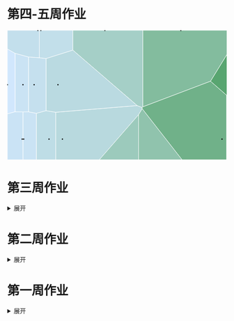 # 第四-五周作业          

<svg width="847" height="500" xmlns="http://www.w3.org/2000/svg"><g><path d="M84.54603150000005,432.57314787675347L84.5460315,500L134.7227835,500L134.7227835,443.3409997773923Z" style="fill: rgb(191, 221, 230); stroke: rgb(255, 255, 255);"></path><path d="M135.06493650000002,313.01381935989247L135.0649365,443.1919947243573L196.82357099999996,430.2767835253865L209.6286505,423.20011155521433L209.6286505,299.5229648301927Z" style="fill: rgb(180, 215, 217); stroke: rgb(255, 255, 255);"></path><path d="M111.19975749999999,188.3428949556452L111.19975749999999,311.9294350747834L135.06493650000002,313.01381935989247L209.6286505,299.5229648301927L301.5651885,194.01829501509178L309.9051705,180.24135224844485L309.9051705,177.48250344686568L298.34866494134815,172.97483603340433Z" style="fill: rgb(184, 217, 222); stroke: rgb(255, 255, 255);"></path><path d="M0,192.18274975358437L17.963038,187.26586244389014L17.963037999999997,52.90036293672137L0,42.820743879996016Z" style="fill: rgb(209, 231, 253); stroke: rgb(255, 255, 255);"></path><path d="M150.5473645,0L150.5473645,45.536739154501745L298.34866494134815,172.97483603340433L309.9051705,177.48250344686568L311.35932149999996,175.9172354583962L311.35932149999996,0Z" style="fill: rgb(165, 207, 199); stroke: rgb(255, 255, 255);"></path><path d="M45.198424999999986,440.41664480146903L45.198425,500L84.5460315,500L84.54603150000005,432.57314787675347L76.75349449999999,429.71067187169746Z" style="fill: rgb(194, 223, 235); stroke: rgb(255, 255, 255);"></path><path d="M76.75349450000002,318.8501131383033L76.75349449999999,429.71067187169746L84.54603150000005,432.57314787675347L134.7227835,443.3409997773923L135.0649365,443.1919947243573L135.06493650000002,313.01381935989247L111.19975749999999,311.9294350747834Z" style="fill: rgb(185, 218, 224); stroke: rgb(255, 255, 255);"></path><path d="M66.71985449999998,190.77792482750908L66.7198545,313.7760785136041L76.75349450000002,318.8501131383033L111.19975749999999,311.9294350747834L111.19975749999999,188.3428949556452L88.95980599999999,184.69035014784936Z" style="fill: rgb(190, 221, 230); stroke: rgb(255, 255, 255);"></path><path d="M88.95980599999999,64.92332304538137L88.95980599999999,184.69035014784936L111.19975749999999,188.3428949556452L298.34866494134815,172.97483603340433L150.5473645,45.536739154501745Z" style="fill: rgb(186, 218, 225); stroke: rgb(255, 255, 255);"></path><path d="M311.35932149999996,0L311.35932149999996,175.9172354583962L466.9005055689115,117.05713402434628L538.774280258272,0Z" style="fill: rgb(131, 188, 158); stroke: rgb(255, 255, 255);"></path><path d="M14.54150699999959,436.21224378354896L14.541507,500L45.198425,500L45.198424999999986,440.41664480146903L32.547314,438.67654085676963Z" style="fill: rgb(206, 229, 249); stroke: rgb(255, 255, 255);"></path><path d="M32.54731399999776,312.4888784741255L32.547314,438.67654085676963L45.198424999999986,440.41664480146903L76.75349449999999,429.71067187169746L76.75349450000002,318.8501131383033L66.7198545,313.7760785136041L35.926075499999996,312.5328085094563Z" style="fill: rgb(203, 227, 245); stroke: rgb(255, 255, 255);"></path><path d="M35.92607550000013,187.51170687438395L35.926075499999996,312.5328085094563L66.7198545,313.7760785136041L66.71985449999998,190.77792482750908L48.756817,187.33610380652598Z" style="fill: rgb(202, 227, 244); stroke: rgb(255, 255, 255);"></path><path d="M48.75681700000001,61.329312493173276L48.756817,187.33610380652598L66.71985449999998,190.77792482750908L88.95980599999999,184.69035014784936L88.95980599999999,64.92332304538137L73.562917,63.02680939517968Z" style="fill: rgb(197, 224, 238); stroke: rgb(255, 255, 255);"></path><path d="M73.562917,0L73.562917,63.02680939517968L88.95980599999999,64.92332304538137L150.5473645,45.536739154501745L150.5473645,0Z" style="fill: rgb(194, 223, 234); stroke: rgb(255, 255, 255);"></path><path d="M14.541507,500L14.54150699999959,436.21224378354896L0,434.0230581779454L0,500Z" style="fill: rgb(206, 230, 250); stroke: rgb(255, 255, 255);"></path><path d="M0,434.0230581779454L14.54150699999959,436.21224378354896L32.547314,438.67654085676963L32.54731399999776,312.4888784741255L0,312.04343202904386Z" style="fill: rgb(203, 227, 245); stroke: rgb(255, 255, 255);"></path><path d="M0,312.04343202904386L32.54731399999776,312.4888784741255L35.926075499999996,312.5328085094563L35.92607550000013,187.51170687438395L17.963038,187.26586244389014L0,192.18274975358437Z" style="fill: rgb(202, 227, 245); stroke: rgb(255, 255, 255);"></path><path d="M17.963037999999997,52.90036293672137L17.963038,187.26586244389014L35.92607550000013,187.51170687438395L48.756817,187.33610380652598L48.75681700000001,61.329312493173276Z" style="fill: rgb(202, 227, 244); stroke: rgb(255, 255, 255);"></path><path d="M0,42.820743879996016L17.963037999999997,52.90036293672137L48.75681700000001,61.329312493173276L73.562917,63.02680939517968L73.562917,0L0,0Z" style="fill: rgb(195, 223, 236); stroke: rgb(255, 255, 255);"></path><path d="M134.7227835,443.3409997773923L134.7227835,500L196.82357100000002,500L196.82357099999996,430.2767835253865L135.0649365,443.1919947243573Z" style="fill: rgb(175, 212, 211); stroke: rgb(255, 255, 255);"></path><path d="M209.6286505,299.5229648301927L209.6286505,423.20011155521433L301.5651885,461.26232077016573L301.5651885,194.01829501509178Z" style="fill: rgb(156, 202, 188); stroke: rgb(255, 255, 255);"></path><path d="M309.9051705,177.48250344686568L309.9051705,180.24135224844485L503.90597849999995,428.76050166558093L503.9059784999999,149.31873120707596L466.9005055689115,117.05713402434628L311.35932149999996,175.9172354583962Z" style="fill: rgb(112, 177, 137); stroke: rgb(255, 255, 255);"></path><path d="M466.9005055689115,117.05713402434628L503.9059784999999,149.31873120707596L633.4964654999999,240.1266151060477L633.4964654999999,39.78398080986945L589.4527619628753,0L538.774280258272,0Z" style="fill: rgb(88, 165, 112); stroke: rgb(255, 255, 255);"></path><path d="M589.4527619628753,0L633.4964654999999,39.78398080986945L781.04999,99.15539465255264L781.04999,0Z" style="fill: rgb(62, 153, 87); stroke: rgb(255, 255, 255);"></path><path d="M196.82357099999996,430.2767835253865L196.82357100000002,500L343.7475226973073,500L301.5651885,461.26232077016573L209.6286505,423.20011155521433Z" style="fill: rgb(166, 207, 200); stroke: rgb(255, 255, 255);"></path><path d="M301.5651885,194.01829501509178L301.5651885,461.26232077016573L343.7475226973073,500L552.9656907981713,500L503.90597849999995,428.76050166558093L309.9051705,180.24135224844485Z" style="fill: rgb(144, 195, 173); stroke: rgb(255, 255, 255);"></path><path d="M503.9059784999999,149.31873120707596L503.90597849999995,428.76050166558093L552.9656907981713,500L847,500L847,496.68136269659396L633.4964654999999,240.1266151060477Z" style="fill: rgb(107, 175, 132); stroke: rgb(255, 255, 255);"></path><path d="M633.4964654999999,39.78398080986945L633.4964654999999,240.1266151060477L847,496.68136269659396L847,195.28229634587478L781.04999,99.15539465255264Z" style="fill: rgb(74, 158, 98); stroke: rgb(255, 255, 255);"></path><path d="M781.04999,0L781.04999,99.15539465255264L847,195.28229634587478L847,0Z" style="fill: rgb(12, 138, 57); stroke: rgb(255, 255, 255);"></path><circle transform="translate(94.09210260553424, 500)" r="1.5" style="fill: rgb(0, 0, 0); pointer-events: none;"></circle><circle transform="translate(149.2129670773581, 375)" r="1.5" style="fill: rgb(0, 0, 0); pointer-events: none;"></circle><circle transform="translate(126.59664714199151, 250)" r="1.5" style="fill: rgb(0, 0, 0); pointer-events: none;"></circle><circle transform="translate(0, 125)" r="1.5" style="fill: rgb(0, 0, 0); pointer-events: none;"></circle><circle transform="translate(224.11028075136335, 0)" r="1.5" style="fill: rgb(0, 0, 0); pointer-events: none;"></circle><circle transform="translate(74.99995960412039, 500)" r="1.5" style="fill: rgb(0, 0, 0); pointer-events: none;"></circle><circle transform="translate(120.9169056756211, 375)" r="1.5" style="fill: rgb(0, 0, 0); pointer-events: none;"></circle><circle transform="translate(95.80286810745304, 250)" r="1.5" style="fill: rgb(0, 0, 0); pointer-events: none;"></circle><circle transform="translate(116.33205413047868, 125)" r="1.5" style="fill: rgb(0, 0, 0); pointer-events: none;"></circle><circle transform="translate(398.6083619470814, 0)" r="1.5" style="fill: rgb(0, 0, 0); pointer-events: none;"></circle><circle transform="translate(15.396889517269237, 500)" r="1.5" style="fill: rgb(0, 0, 0); pointer-events: none;"></circle><circle transform="translate(32.59008281155322, 375)" r="1.5" style="fill: rgb(0, 0, 0); pointer-events: none;"></circle><circle transform="translate(37.636841042213696, 250)" r="1.5" style="fill: rgb(0, 0, 0); pointer-events: none;"></circle><circle transform="translate(61.58755806907695, 125)" r="1.5" style="fill: rgb(0, 0, 0); pointer-events: none;"></circle><circle transform="translate(76.98444758634619, 0)" r="1.5" style="fill: rgb(0, 0, 0); pointer-events: none;"></circle><circle transform="translate(13.686124015350433, 500)" r="1.5" style="fill: rgb(0, 0, 0); pointer-events: none;"></circle><circle transform="translate(32.50454453645728, 375)" r="1.5" style="fill: rgb(0, 0, 0); pointer-events: none;"></circle><circle transform="translate(34.21531003837608, 250)" r="1.5" style="fill: rgb(0, 0, 0); pointer-events: none;"></circle><circle transform="translate(35.92607554029489, 125)" r="1.5" style="fill: rgb(0, 0, 0); pointer-events: none;"></circle><circle transform="translate(70.14138557867098, 0)" r="1.5" style="fill: rgb(0, 0, 0); pointer-events: none;"></circle><circle transform="translate(175.35346394667744, 500)" r="1.5" style="fill: rgb(0, 0, 0); pointer-events: none;"></circle><circle transform="translate(270.04433447788324, 375)" r="1.5" style="fill: rgb(0, 0, 0); pointer-events: none;"></circle><circle transform="translate(493.21369420319127, 250)" r="1.5" style="fill: rgb(0, 0, 0); pointer-events: none;"></circle><circle transform="translate(602.1894566754191, 125)" r="1.5" style="fill: rgb(0, 0, 0); pointer-events: none;"></circle><circle transform="translate(715.0999798020601, 0)" r="1.5" style="fill: rgb(0, 0, 0); pointer-events: none;"></circle><circle transform="translate(218.2936780448394, 500)" r="1.5" style="fill: rgb(0, 0, 0); pointer-events: none;"></circle><circle transform="translate(333.08604322359116, 375)" r="1.5" style="fill: rgb(0, 0, 0); pointer-events: none;"></circle><circle transform="translate(514.5982629771763, 250)" r="1.5" style="fill: rgb(0, 0, 0); pointer-events: none;"></circle><circle transform="translate(664.8034740456474, 125)" r="1.5" style="fill: rgb(0, 0, 0); pointer-events: none;"></circle><circle transform="translate(847, 0)" r="1.5" style="fill: rgb(0, 0, 0); pointer-events: none;"></circle></g></svg>


# 第三周作业

<details>
<summary>展开</summary>
    
## 调研目前免费的可视化图表工具      
1.[Tableau Public](https://www.tableau.com)       
2.[Qlik Sense Desktop](https://www.qlik.com/us)           
>均提供软件中文版、中文官网、全面的中文在线帮助，有线上教学视频、学习交流社区           
可以在没有任何或少量IT技术能力的情况下，使用拖拉拽的方式对模型进行自动化的修改，轻松创建交互式报表，用可视化的方式例如各种图形来展示分析结果。            
免费版，适合轻量数据分析，日常业务数据梳理，虽然免费版功能有限，但可处理数据量还是比EXCEL多，EXCEL数据量过多打开都困难的文件，可以在工具中轻松打开，拖拉拽实现交互式报表分析。            
更多专业功能可以循序渐进的学习使用，并适时引入技术手段做高阶应用分析。

3.[Flourish](https://flourish.studio/)        
4.[Rawgraphs](https://rawgraphs.io/)          
5.[BDP](https://me.bdp.cn/home.html)        
6.[图表秀](https://www.tubiaoxiu.com/)        
7.[大数据魔镜](http://www.moojnn.com/product-center/freeinto.html)         
8.[百度·图说](http://tushuo.baidu.com/)         
9.[Echarts](https://www.echartsjs.com/zh/builder.html)      
10.[HTML5 Word Cloud](https://timdream.org/wordcloud/)       
11.[Tagxedo](http://www.tagxedo.com/)(关键词分析/词云制作)        
12.[图悅](http://www.picdata.cn/index.php)        
13.[群绘](http://www.iqunhui.com)(微信社群分析产品，重新描绘社群画像)       
14.[Google Chart](https://developers.google.com/chart)          
## 用图表工具呈现选取的数据集
### 所选数据集          
* [Kaggle:对全球超过2500种拉面的评级](https://www.kaggle.com/residentmario/ramen-ratings)        
* [数据源网站](https://www.theramenrater.com/)        
![数据截图](ramen.png)      
### 使用的工具及呈现及使用体会         
#### Flourish        
* [用Flourish呈现的页面](https://public.flourish.studio/visualisation/776267/)          
![Flourish可视化](ramen-flourish.png)        
1.对新手友好，选择哪种可视化模板，在页面上有对应教程（有案例的那种），有些还有视频展示操作过程。       
2.页面简洁好懂，上端有两个显示按钮，一个是所选数据，一个是预览，看得比较清楚。        
3.操作方便，改变数据坐标、或者改变哪类数据用的配色（整体或个别）都不难。       
4.最终呈现的页面视觉表现力较好，也能交互，还能导出为链接和脚本的格式。（就是不知道怎么把脚本嵌入进markdown，插了好久都没查到…）       
5.地图比较少，只有几个国家的，全球好像不行。（想要导入地名或国家名的数据直接生成就做不到）
#### Rawgraph       
![Rawgraph可视化](ramen-rawgraph.png)       
1.可选择的可视化方式没有flourish多但也足够，不过每种下面都有解释该模板适合呈现什么样的数据，比较科学。（比如分布、层次结构、时间序列这些）          
2.操作过程是线性的，很顺畅，先导入或复制数据，页面在线判断符合格式之后选择模板，再进行各个轴的数据选择呈现。        
3.非常简洁易懂，用拖动的方式呈现（顺序一致），实时生成，还会提示（黄色和绿色）这组数据能不能用这个维度呈现。         
4.配色会有重复的现象，一般需要自己调整，搭配的种类不够多。       
5.默认排序是按照数量，但是比如我想调整成评分从高到低，没找到在哪调整。
#### Tableau       
![Tableau可视化](ramen-tableau.png)        
1.下载的能免费用14天，我用的是online所以只能下载图片       
2.最好的一点体验就是，导入关于地理位置的文本数据就能在世界地图上呈现！（虽然我选的数据没涉及大部分国家，但是这样看真的很直观）      
3.中文教程很方便，也很详细，对着学就是了。（对于我这种想做什么都描述不清楚的比较适合）        
4.每类数据呈现的时候，左边有个标记可以选择用颜色还是大小还是标签工具等，方便修改。        
5.就最后的成果来看，我选的维度有点多了，因为既有颜色代表类别，又有深浅代表评分，所以乍一看不太明白（而且也没有图例，像详细信息要在交互时才能出现）。本来想的是用一种颜色呈现一种类别，一张图上只有深浅体现评分，然后有个图例，选择不同类别的时候对应地图的主色是不一样的（还在琢磨怎么做到，需要再学习）
</details>

# 第二周作业

<details>
<summary>展开</summary>
    
## 我国还有哪些关于公共数据开放的条例或法规？     
1.《上海市公共数据开放暂行办法》        
[上海市公共数据开放暂行办法](http://www.shanghai.gov.cn/nw2/nw2314/nw2319/nw12344/u26aw62638.html)         
2.《中华人民共和国网络安全法》        
[中华人民共和国网络安全法](http://www.cac.gov.cn/2016-11/07/c_1119867116.htm)    
> 第十八条 国家鼓励开发网络数据安全保护和利用技术，促进公共数据资源开放，推动技术创新和经济社会发展。国家支持创新网络安全管理方式，运用网络新技术，提升网络安全保护水平。
    
3.《公共资源交易平台管理暂行办法》       
[公共资源交易平台管理暂行办法](http://www.ndrc.gov.cn/zcfb/zcfbl/201606/W020160630390343326928.pdf)       
> 第九条 公共资源交易平台应当按照国家统一的技术标准和数据规范，建立公共资源交易电子服务系统，开放对接各类主体依法建设的公共资源电子交易系统和政府有关部门的电子监管系统。

4.《南京市政务数据管理暂行办法》（2019年9月20日起实行）      
[南京市政务数据管理暂行办法](http://www.nanjing.gov.cn/zdgk/201908/t20190827_1636111.html)       
5.《促进大数据发展行动纲要》        
[促进大数据发展行动纲要](http://www.gov.cn/zhengce/content/2015-09/05/content_10137.htm)        
## 国内外有哪些政府开放数据平台？        
1.[联合国官方地图库](https://www.un.org/Depts/Cartographic/english/htmain.htm)           
2.[世界银行](https://data.worldbank.org/)      
3.[联合国数据库](http://data.un.org/)       
4.[联合国统计](https://unstats.un.org/unsd/mbs/app/DataSearchTable.aspx)         
5.[美国政府开放数据](https://www.data.gov/)         
6.[美国国家环境信息中心](https://www.ncdc.noaa.gov/)      
7.[纽约政府开放数据平台](https://opendata.cityofnewyork.us/)       
8.[休斯顿市政府开放数据平台](http://data.houstontx.gov/)    
9.[新加坡政府开放数据平台](https://data.gov.sg/)         
10.[经济合作与发展组织OECD](http://www.oecd.org/)          
> 经济合作与发展组织的成员包括：奥地利、澳大利亚、比利时、加拿大、捷克共和国、丹麦、芬兰、法国、德国、希腊、匈牙利、冰岛、意大利、日本、卢森堡、墨西哥、荷兰、新西兰、挪威、波兰、葡萄牙、韩国、西班牙、瑞典、瑞士、土耳其、英国和美国。

11.[国家统计局](http://www.stats.gov.cn/)       
12.[中华人民共和国中央人民政府](http://www.gov.cn/shuju/index.htm)        
13.[中国国家调查数据库](http://www.cnsda.org/index.php)        
14.[中国科学院地理科学与资源研究所](http://www.data.ac.cn/)       
15.[中国国土资源与经济社会发展统计数据库](http://tongji.cnki.net/kns55/addvalue/indexlist.aspx?sicode=Z006)         
16.[中国政府开放数据平台汇总](http://www.tanmer.com/blog/451)           
17.[各国统计网站汇总](http://data.stats.gov.cn/gjwz.htm)
## 2012-2018年各季度GDP增速        
### 选取的统计指标         
1.国内生产总值(不变价)当季值(亿元)          
国内生产总值(GDP)是指按市场价格计算的一个国家（或地区）所有常住单位在一定时期内生产活动的最终成果。国内生产总值有三种表现形态，即价值形态、收入形态和产品形态。从价值形态看，它是所有常住单位在一定时期内生产的全部货物和服务价值与同期投入的全部非固定资产货物和服务价值的差额，即所有常住单位的增加值之和；从收入形态看，它是所有常住单位在一定时期内创造并分配给常住单位和非常住单位的初次收入之和；从产品形态看，它是所有常住单位在一定时期内最终使用的货物和服务价值与货物和服务净出口价值之和。在实际核算中，国内生产总值有三种计算方法，即生产法、收入法和支出法。三种方法分别从不同的方面反映国内生产总值及其构成。        
扣除价格变动因素后的价格称为不变价格。不变价是以某年份现价作为基期扣除价格变动因素，多用于计算与某指定年份相比的增长速度。计算GDP增速时选取扣除价格因素的不变价。不变价数据按不同基期分段计算。其中，2011-2015年数据按2010年价格计算，2016年及以后各季度数据按2015年价格计算。         
2.居民消费价格指数(1978=100)        
居民消费价格指数是反映一定时期内居民所消费商品及服务项目的价格水平变动趋势和变动程度。取自统计局居民消费价格指数调查表。
### 数据页面      
![国内生产总值（不变价）当季值（亿元）](gdp.png)       
![2010年的居民消费价格指数](2010.png)         
![2015年的居民消费价格指数](2015.png)
### 计算步骤      
* GDP增速（同比）=（本季度国内生产总值（不变价）/去年同季度国内生产总值（不变价）-1）×100%     
* 因为2011-2015年的数据按2010年不变价计算，2016年以后各季度按2015年价格计算，按这个方法求得2016年各季度的GDP增速会异常高（超过20%）。
    * 方法一：考虑2010年到2015年之间的通货膨胀，2016年各季度的GDP增速应该为上式减去2010和2015间居民价格消费指数（CPI）的增长率。          
    2010年居民价格消费指数为536.1（1978年=100），2015年居民价格消费指数为615.2（1978年=100），两年之间的增长率为14.75%       
    * 方法二：选取2015年各季度GDP（现价）和2016年各季度GDP（不变价）来计算2016年GDP增速。        
    * 两个方法的计算结果存在差异
### 答案       
<table>
   <tr><td>  季度  </td><td>  国内生产总值(不变价)当季值(亿元)  </td><td>  国内生产总值(不变价)增速  </td></tr>
   <tr><td>2018年第四季度</td><td>232264.9</td><td>  6.35%</td></tr>
   <tr><td>2018年第三季度</td><td>213043.8</td><td>  6.45%</td></tr>
   <tr><td>2018年第二季度</td><td>204077.2</td><td>  6.69%</td></tr>
   <tr><td>2018年第一季度</td><td>183613</td><td>  6.84%</td></tr>
   <tr><td>2017年第四季度</td><td>218393.3</td><td>  6.66%</td></tr>
   <tr><td>2017年第三季度</td><td>200133.4</td><td>  6.74%</td></tr>
   <tr><td>2017年第二季度</td><td>191284.6</td><td>  6.81%</td></tr>
   <tr><td>2017年第一季度</td><td>171852.5</td><td>  6.85%</td></tr>
   <tr><td>2016年第四季度</td><td>204764.2</td><td>  6.06%(方法一)6.80%（方法二）</td></tr>
   <tr><td>2016年第三季度</td><td>187498.6</td><td>  7.70%（方法一）6.65%（方法二）</td></tr>
   <tr><td>2016年第二季度</td><td>179089.5</td><td>  7.16%（方法一）6.68%（方法二）</td></tr>
   <tr><td>2016年第一季度</td><td>160837.9</td><td>  6.64%（方法一）6.80%(方法二)</td></tr>
   <tr><td>2015年第四季度</td><td>169488.4</td><td>  6.82%</td></tr>
   <tr><td>2015年第三季度</td><td>153127.4</td><td>  6.86%</td></tr>
   <tr><td>2015年第二季度</td><td>146898.4</td><td>  6.99%</td></tr>
   <tr><td>2015年第一季度</td><td>132491.5</td><td>  6.98%</td></tr>
   <tr><td>2014年第四季度</td><td>158668.8</td><td>  7.23%</td></tr>
   <tr><td>2014年第三季度</td><td>143294.9</td><td>  7.14%</td></tr>
   <tr><td>2014年第二季度</td><td>137305</td><td>  7.48%</td></tr>
   <tr><td>2014年第一季度</td><td>123850.1</td><td>  7.38%</td></tr>
   <tr><td>2013年第四季度</td><td>147965.2</td><td>  7.71%</td></tr>
   <tr><td>2013年第三季度</td><td>133751.6</td><td>  7.94%</td></tr>
   <tr><td>2013年第二季度</td><td>127743.9</td><td>  7.57%</td></tr>
   <tr><td>2013年第一季度</td><td>115342.5</td><td>  7.86%</td></tr>
   <tr><td>2012年第四季度</td><td>137370.4</td><td>  8.13%</td></tr>
   <tr><td>2012年第三季度</td><td>123917</td><td>  7.54%</td></tr>
   <tr><td>2012年第二季度</td><td>118757.4</td><td>  7.65%</td></tr>
   <tr><td>2012年第一季度</td><td>106938.5</td><td>  8.12%</td></tr>
</table>

</details>

# 第一周作业

<details>
<summary>展开</summary>

## 个人数据的数据集（原始数据）         
![每天解锁手机的次数](data.jpg) 
## 数据的呈现
![画的图](draw.jpg)
## 操作过程和感想        
  1.统计使用时间和解锁次数的功能是手机自带的，但是截完图发现只有每个时段解锁次数的比例，不知道到底解锁了几次。所以就根据比例和总次数，手动计算到底每个小时解锁了几次手机。             
  2.这个功能并不能回看前一天的具体记录，所以每天要在23：59之前完成截图。然后因为立志早睡，所以得在晚上睡前完成截图，当天不再使用手机。       
  3.本来没想涂色的，因为颜色深浅和线条多少的含义是一样的。具体画的时候先画了第一天，觉得线条有点乱。。然后只完成涂色看了下情况，发现看得比较顺眼但是并不能体现具体的次数变化，就像一个颜色对应5次数，会有一定的误差，而用线条就更直观一些。           
  4.发现自己没有早课就起不来是真的，说着坚持早睡其实越睡越晚也是真的。         
  5.关注了一下异常值。最多一个小时解锁了30次手机，画了两次线条才画出来，是周三傍晚。那个时候……我得知自己几个小时前错过了胡歌，非常懊恼orz       
  6.其实手机作为离不开的一个物品，从使用习惯中确实可以看出一些生活方式。包括每天比较固定的一些时间是使用手机的高峰期，那么从传播角度来说，如果需要发布一些希望扩散的信息，可以选择这些时段发布。对于个人而言，错过的“重要消息”往往发生在一些日常不会使用手机的时刻（比如错过胡歌），对我今后根据目的调整手机使用习惯有一定的启发。           
  7.想过很多呈现的形式，限定图形和线条是一开始最初的想法，因为随着解锁次数的增多，使用频次的密集会把一整块时间分成很多小块，就和符合当下碎片化生活的现状。一开始想的是用方格，后来发现一些奇数有点难画。至于为什么最后是长方形……因为选的纸的范围，还有5天×24小时这个坐标轴的限定。          
  8.用荧光笔和马克笔可能涂得快一些，但是会渗进纸里，彩铅比较有手绘的感觉。        
## 你认为日常生活中哪些数据是被搜集的？被谁搜集了？          
* 行为数据（包括动态和静态）    
  * 走路的步数、所在的地点、消费记录等
  * 传输的数据（聊天记录、短信记录、通话记录、微博内容等）
* 个人的基本数据         
  * 可测得的人体相关数据（身高、体重、面部特征、血糖、脉搏等）    
  * 与个人绑定的相关数据（身份证号、手机号、微信号、一些网站的账号等）
* 搜集方       
  * 个人所在（或者曾经所在）的单位组织。比如学校、工作单位等。       
  * 给个人提供（过）服务的机构。银行、医院、移动公司、淘宝应用等。       
  * 与个人接触过的任何一方（不管是人还是机构）都可能收集个人数据，因为有接触就有数据产生。

</details>
